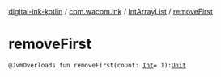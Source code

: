 [digital-ink-kotlin](../../index.md) / [com.wacom.ink](../index.md) / [IntArrayList](index.md) / [removeFirst](./remove-first.md)

# removeFirst

`@JvmOverloads fun removeFirst(count: `[`Int`](https://kotlinlang.org/api/latest/jvm/stdlib/kotlin/-int/index.html)` = 1): `[`Unit`](https://kotlinlang.org/api/latest/jvm/stdlib/kotlin/-unit/index.html)